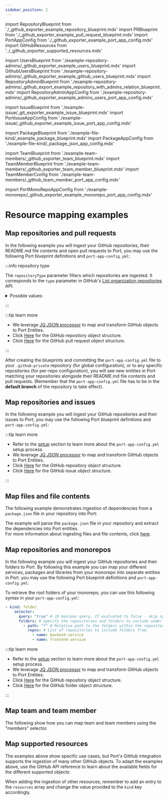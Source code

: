 ```yaml
---
sidebar_position: 2
---
```


import RepositoryBlueprint from './\_github_exporter_example_repository_blueprint.mdx'
import PRBlueprint from './\_github_exporter_example_pull_request_blueprint.mdx'
import PortAppConfig from './\_github_exporter_example_port_app_config.mdx'
import GitHubResources from '../\_github_exporter_supported_resources.mdx'

import UsersBlueprint from './example-repository-admins/\_github_exporter_example_users_blueprint.mdx'
import GithubUsersBlueprint from './example-repository-admins/\_github_exporter_example_github_users_blueprint.mdx'
import RepositoryAdminBlueprint from './example-repository-admins/\_github_export_example_repository_with_admins_relation_blueprint.mdx'
import RepositoryAdminAppConfig from './example-repository-admins/\_github_exporter_example_admins_users_port_app_config.mdx'

import IssueBlueprint from './example-issue/\_git_exporter_example_issue_blueprint.mdx'
import PortIssueAppConfig from './example-issue/\_github_exporter_example_issue_port_app_config.mdx'

import PackageBlueprint from './example-file-kind/\_example_package_blueprint.mdx'
import PackageAppConfig from './example-file-kind/\_package_json_app_config.mdx'

import TeamBlueprint from './example-team-members/\_github_exporter_team_blueprint.mdx'
import TeamMemberBlueprint from './example-team-members/\_github_exporter_team_member_blueprint.mdx'
import TeamMemberConfig from './example-team-members/\_github_team_member_port_app_config.mdx'

import PortMonoRepoAppConfig from './example-monorepo/\_github_exporter_example_monorepo_port_app_config.mdx'

# Resource mapping examples


## Map repositories and pull requests

In the following example you will ingest your GitHub repositories, their README.md file contents and open pull requests to Port, you may use the following Port blueprint definitions and `port-app-config.yml`:

<RepositoryBlueprint/>

<PRBlueprint/>

:::info repository type

The `repositoryType` parameter filters which repositories are ingested. It corresponds to the `type` parameter in GitHub's [List organization repositories](https://docs.github.com/en/rest/repos/repos?apiVersion=2022-11-28#list-organization-repositories) API.

<details>
<summary>Possible values:</summary>

*   `all` (default): All repositories accessible to the provided token.
*   `public`: Public repositories.
*   `private`: Private repositories.
*   `forks`: Only forked repositories.
*   `sources`: Only non-forked repositories.
</details>

:::

<PortAppConfig/>

:::tip learn more

- We leverage [JQ JSON processor](https://stedolan.github.io/jq/manual/) to map and transform GitHub objects to Port Entities.
- Click [Here](https://docs.github.com/en/rest/repos/repos#get-a-repository) for the GitHub repository object structure.
- Click [Here](https://docs.github.com/en/rest/pulls/pulls#get-a-pull-request) for the GitHub pull request object structure.

:::

After creating the blueprints and committing the `port-app-config.yml` file to your `.github-private` repository (for global configuration), or to any specific repositories (for per-repo configuration), you will see new entities in Port matching your repositories alongside their README.md file contents and pull requests. (Remember that the `port-app-config.yml` file has to be in the **default branch** of the repository to take effect).

## Map repositories and issues

In the following example you will ingest your GitHub repositories and their issues to Port, you may use the following Port blueprint definitions and `port-app-config.yml`:

<RepositoryBlueprint/>

<IssueBlueprint/>

<PortIssueAppConfig/>

:::tip learn more

- Refer to the [setup](/build-your-software-catalog/sync-data-to-catalog/git/github/github.md#setup) section to learn more about the `port-app-config.yml` setup process.
- We leverage [JQ JSON processor](https://stedolan.github.io/jq/manual/) to map and transform GitHub objects to Port Entities.
- Click [Here](https://docs.github.com/en/rest/repos/repos#get-a-repository) for the GitHub repository object structure.
- Click [Here](https://docs.github.com/en/rest/issues/issues#get-an-issue) for the GitHub issue object structure.

:::

## Map files and file contents

The following example demonstrates ingestion of dependencies from a `package.json` file in your repository into Port: 

<PackageBlueprint />
<PackageAppConfig />

The example will parse the `package.json` file in your repository and extract the dependencies into Port entities.  
For more information about ingesting files and file contents, click [here](/build-your-software-catalog/sync-data-to-catalog/git/github-ocean/#ingest-files-from-your-repositories).

## Map repositories and monorepos

In the following example you will ingest your GitHub repositories and their folders to Port. By following this example you can map your different services, packages and libraries from your monorepo into separate entities in Port. you may use the following Port blueprint definitions and `port-app-config.yml`:

<RepositoryBlueprint/>

<PortMonoRepoAppConfig/>


To retrieve the root folders of your monorepo, you can use this following syntax in your `port-app-config.yml`:

```yaml
- kind: folder
    selector:
      query: "true" # JQ boolean query. If evaluated to false - skip syncing the object.
      folders: # Specify the repositories and folders to include under this relative path.
        - path: "*" # Relative path to the folders within the repositories.
          repos: # List of repositories to include folders from.
            - name: backend-service
            - name: frontend-service
```


:::tip learn more

- Refer to the [setup](/build-your-software-catalog/sync-data-to-catalog/git/github/github.md#setup) section to learn more about the `port-app-config.yml` setup process.
- We leverage [JQ JSON processor](https://stedolan.github.io/jq/manual/) to map and transform GitHub objects to Port Entities.
- Click [Here](https://docs.github.com/en/rest/repos/repos#get-a-repository) for the GitHub repository object structure.
- Click [Here](https://docs.github.com/en/rest/git/trees#get-a-tree) for the GitHub folder object structure.

:::

## Map team and team member
The following show how you can map team and team members using the "members" selector.

<TeamMemberBlueprint />
<TeamBlueprint />
<TeamMemberConfig />

## Map supported resources

The examples above show specific use cases, but Port's GitHub integration supports the ingestion of many other GitHub objects.
To adapt the examples above, use the GitHub API reference to learn about the available fields for the different supported objects:

<GitHubResources/>

When adding the ingestion of other resources, remember to add an entry to the `resources` array and change the value provided to the `kind` key accordingly.
